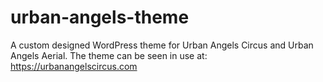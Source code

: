 # urban-angels-theme
A custom designed WordPress theme for Urban Angels Circus and Urban Angels Aerial.
The theme can be seen in use at: https://urbanangelscircus.com
